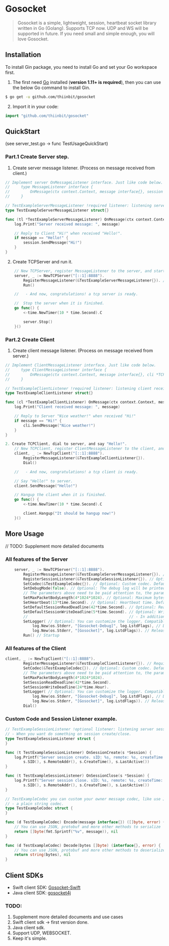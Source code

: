 # Gosocket


> Gosocket is a simple, lightweight, session, heartbeat socket library written in Go (Golang). Supports TCP now. UDP and WS will be supported in future. If you need small and simple enough, you will love Gosocket.


## Installation

To install Gin package, you need to install Go and set your Go workspace first.

1. The first need [Go](https://golang.org/) installed (**version 1.11+ is required**), then you can use the below Go command to install Gin.

```sh
$ go get -u github.com/thiinbit/gosocket
```

2. Import it in your code:

```go
import "github.com/thiinbit/gosocket"
```

## QuickStart 
(see server_test.go -> func TestUsageQuickStart)

### Part.1 Create Server step.
1. Create server message listener. (Process on message received from client.)

```go
// Implement server OnMessageListener interface. Just like code below. 
//     type MessageListener interface {
//         OnMessage(ctx context.Context, message interface{}, session *Session)
//     }

// TestExampleServerMessageListener !required listener: listening server receives message.
type TestExampleServerMessageListener struct{}

func (tl *TestExampleServerMessageListener) OnMessage(ctx context.Context, message interface{}, session *Session) {
	log.Print("Server received message: ", message)

	// Reply to Client "Hi!" when received "Hello!".
	if message == "Hello!" {
		session.SendMessage("Hi!")
	}
}
```

2. Create TCPServer and run it.
```go
	// New TCPServer, register MessageListener to the server, and startup it.
	server, _ := NewTCPServer("[::1]:8888").
		RegisterMessageListener(&TestExampleServerMessageListener{}). // Required
		Run()

	//   - And now, congratulations! a tcp server is ready.

	//  Stop the server when it is finished.
	go func() {
		<-time.NewTimer(10 * time.Second).C

		server.Stop()
	}()
``` 

### Part.2 Create Client

1. Create client message listener. (Process on message received from server.)
```go
// Implement ClientMessageListener interface. Just like code below.
//     type ClientMessageListener interface {
//         OnMessage(ctx context.Context, message interface{}, cli *TCPClient)
//     }

// TestExampleClientListener !required listener: listening client receives message.
type TestExampleClientListener struct{}

func (cl *TestExampleClientListener) OnMessage(ctx context.Context, message interface{}, cli *TCPClient) {
	log.Print("Client received message: ", message)

	// Reply to Server "Nice weather!" when received "Hi!"
	if message == "Hi!" {
		cli.SendMessage("Nice weather!")
	}
}

2. Create TCPClient, dial to server, and say "Hello!".
	// New TCPClient, register ClientMessageListener to the client, and dial to server.
	client, _ := NewTcpClient("[::1]:8888").
		RegisterMessageListener(&TestExampleClientListener{}).
		Dial()

    //   - And now, congratulations! a tcp client is ready.

	// Say "Hello!" to server.
	client.SendMessage("Hello!")

	// Hangup the client when it is finished.
	go func() {
		<-time.NewTimer(10 * time.Second).C

		client.Hangup("It should be hangup now!")
	}()
```


## More Usage
// TODO: Supplement more detailed documents

### All features of the Server
```go
	server, _ := NewTCPServer("[::1]:8888").
		RegisterMessageListener(&TestExampleServerMessageListener{}). // Required: Listening receives message
		RegisterSessionListener(&TestExampleSessionListener{}). // Optional: Listening session create/close
		SetCodec(&TestExampleCodec{}). // Optional: Custom codec. Default codec directly to binary. You can choose to use JSON, protobuf and other methods you want to use.
		SetDebugMode(false). // Optional: The debug log will be printed in the DebugMode true, and the DebugMode false will not.
		// The parameters above need to be paid attention to, the parameters below do not need to be paid attention to.
		SetMaxPacketBodyLength(4*1024*1024). // Optional: Maximum bytes per message. Default 4M.
		SetHeartbeat(13*time.Second). // Optional: Heartbeat time. Default 13 seconds. Heartbeat only if no message is received. Heartbeat time must less than readDeadline!
		SetDefaultSessionReadDeadline(42*time.Second). // Optional: Read deadline time. Default 42 seconds. Time out automatically close session. It means that if the server don't receive any message or heartbeat for more than 42 seconds, will close the session.
		SetDefaultSessionWriteDeadline(5*time.Second). // Optional: Write deadline time. Default 5 seconds. If a message in the sending state is not sent for more than 5 seconds, the session will be automatically closed.
		//                                             // - In addition, the heartbeat/read/writeDeadline can be set individually for each session, and you can modify the heartbeat/readWriteDeadline of a single session at any time during runtime.
		SetLogger( // Optional: You can customize the logger. Compatible with go original log. Default is go original log with prefix [Gosocket]. You can use any log just implement these nine functions (Print(v ...interface{}), Printf(format string, v ...interface{}), Println(v ...interface{}), Fatal(v ...interface{}), Fatalf(format string, v ...interface{}), Fatalln(v ...interface{}), Panic(v ...interface{}), Panicf(format string, v ...interface{}), Panicln(v ...interface{})).
			log.New(os.Stderr, "[Gosocket-Debug]", log.LstdFlags), // Debug logger.
			log.New(os.Stderr, "[Gosocket]", log.LstdFlags)). // Release logger.
		Run() // Startup
```

### All features of the Client
```go
client, _ := NewTcpClient("[::1]:8888").
		RegisterMessageListener(&TestExampleClientListener{}). // Required: Listening receives message
		SetCodec(&TestExampleCodec{}). // Optional: Custom codec. Default codec directly to binary. You can choose to use JSON, protobuf and other methods you want to use.
		// The parameters above need to be paid attention to, the parameters below do not need to be paid attention to.
		SetMaxPacketBodyLength(4*1024*1024).
		SetSessionReadDeadline(42*time.Second).
		SetSessionWriteDeadline(24*time.Hour).
		SetLogger( // Optional: You can customize the logger. Compatible with go original log. Default is go original log with prefix [Gosocket]. You can use any log just implement these nine functions (Print(v ...interface{}), Printf(format string, v ...interface{}), Println(v ...interface{}), Fatal(v ...interface{}), Fatalf(format string, v ...interface{}), Fatalln(v ...interface{}), Panic(v ...interface{}), Panicf(format string, v ...interface{}), Panicln(v ...interface{})).
			log.New(os.Stderr, "[Gosocket-Debug]", log.LstdFlags), // Debug logger.
			log.New(os.Stderr, "[Gosocket]", log.LstdFlags)). // Release logger.
		Dial()
```


### Custom Code and Session Listener example.
```go
// TestExampleSessionListener !optional listener: listening server session create/close event.
// - When you want do something on session create/close.
type TestExampleSessionListener struct {
}

func (t TestExampleSessionListener) OnSessionCreate(s *Session) {
	log.Printf("Server session create. sID: %s, remote: %s, createTime: %s, lastActive: %s",
		s.SID(), s.RemoteAddr(), s.CreateTime(), s.LastActive())
}

func (t TestExampleSessionListener) OnSessionClose(s *Session) {
	log.Printf("Server session close. sID: %s, remote: %s, createTime: %s, lastActive: %s",
		s.SID(), s.RemoteAddr(), s.CreateTime(), s.LastActive())
}

// TestExampleCodec you can custom your owner message codec, like use JSON, protobuf, more and more.
// - a plain string codec.
type TestExampleCodec struct {
}

func (d TestExampleCodec) Encode(message interface{}) ([]byte, error) {
	// You can use JSON, protobuf and more other methods to serialize
	return []byte(fmt.Sprintf("%v", message)), nil
}

func (d TestExampleCodec) Decode(bytes []byte) (interface{}, error) {
	// You can use JSON, protobuf and more other methods to deserialize
	return string(bytes), nil
}
``` 

## Client SDKs

- Swift client SDK: [Gosocket-Swift](https://github.com/thiinbit/Gosocket-Swift) 
- Java client SDK: [gosocket4j](https://github.com/thiinbit/gosocket4j) 

### TODO:
1. Supplement more detailed documents and use cases
2. Swift client sdk -> first version done.
3. Java client sdk.
4. Support UDP, WEBSOCKET.
5. Keep it's simple.


